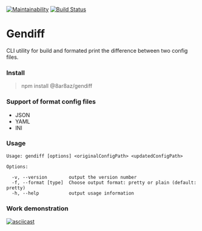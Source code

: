 [![Maintainability](https://api.codeclimate.com/v1/badges/a91832a5667da4ef738f/maintainability)](https://codeclimate.com/github/8ar8az/Gendiff-Hexlet/maintainability)
[![Build Status](https://travis-ci.org/8ar8az/Gendiff-Hexlet.svg?branch=master)](https://travis-ci.org/8ar8az/Gendiff-Hexlet)

# Gendiff

CLI utility for build and formated print the difference between two config files.

### Install

> npm install @8ar8az/gendiff

### Support of format config files

- JSON
- YAML
- INI

### Usage

```
Usage: gendiff [options] <originalConfigPath> <updatedConfigPath>

Options:

  -v, --version        output the version number
  -f, --format [type]  Choose output format: pretty or plain (default: pretty)
  -h, --help           output usage information

```

### Work demonstration

[![asciicast](https://asciinema.org/a/PeH4JHJHXesd5eTZxEjowlNdV.png)](https://asciinema.org/a/PeH4JHJHXesd5eTZxEjowlNdV)
